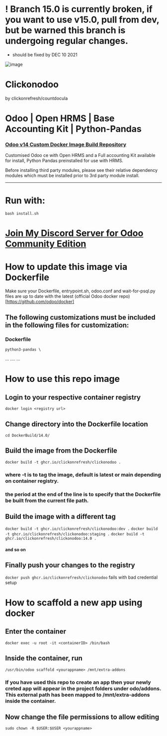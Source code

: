 # ! Branch 15.0 is currently broken, if you want to use v15.0, pull from dev, but be warned this branch is undergoing regular changes.

- should be fixed by DEC 10 2021

![image](https://user-images.githubusercontent.com/72121107/114523314-789a0100-9c44-11eb-996a-47d8224635c7.png)

# Clickonodoo
   by clickonrefresh/countdocula
    
    
# Odoo | Open HRMS | Base Accounting Kit | Python-Pandas

### [Odoo v14 Custom Docker Image Build Repository](https://github.com/clickonrefresh/clickonodoo/pkgs/container/clickonodoo)
   Customised Odoo ce with Open HRMS and a Full accounting Kit available for install, Python Pandas preinstalled for use with HRMS.

   Before installing third party modules, please see their relative dependency modules which must be installed prior to 3rd party module install.

----------------------
# Run with:

```
bash install.sh
```

# [Join My Discord Server for Odoo Community Edition](https://discord.gg/kaVT7m9V4p)


# How to update this image via Dockerfile

Make sure your Dockerfile, entrypoint.sh, odoo.conf and wait-for-psql.py files are up to date with the latest (official Odoo docker repo)[https://github.com/odoo/docker]

## The following customizations must be included in the following files for customization:

### Dockerfile

```
python3-pandas \
```
...
....
...

# How to use this repo image

## Login to your respective container registry

``` docker login <registry url> ```

## Change directory into the Dockerfile location

``` cd DockerBuild/14.0/ ```

## Build the image from the Dockerfile

``` docker build -t ghcr.io/clickonrefresh/clickonodoo . ```

### where -t is to tag the image, default is latest or main depending on container registry.
### the period at the end of the line is to specify that the Dockerfile be built from the current file path.

## Build the image with a different tag

``` docker build -t ghcr.io/clickonrefresh/clickonodoo:dev . ```
``` docker build -t ghcr.io/clickonrefresh/clickonodoo:staging . ```
``` docker build -t ghcr.io/clickonrefresh/clickonodoo:14.0 . ```
#### and so on

## Finally push your changes to the registry
 
 ``` docker push ghcr.io/clickonrefresh/clickonodoo ```
 fails with bad credential setup

# How to scaffold a new app using docker

## Enter the container

``` docker exec -u root -it <containerID> /bin/bash ```

## Inside the container, run

``` /usr/bin/odoo scaffold <yourappname> /mnt/extra-addons ```

### If you have used this repo to create an app then your newly creted app will appear in the project folders under odo/addons. This external path  has been mapped to /mnt/extra-addons inside the container.

## Now change the file permissions to allow editing

``` sudo chown -R $USER:$USER <yourappname> ```
